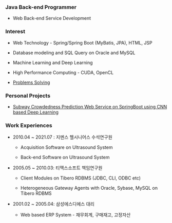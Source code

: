 ### Java Back-end Programmer

- Web Back-end Service Development

  

### Interest

- Web Technology - Spring/Spring Boot (MyBatis, JPA), HTML, JSP

- Database modeling and SQL Query on Oracle and MySQL

- Machine Learning and Deep Learning

- High Performance Computing - CUDA, OpenCL

- [Problems Solving](https://github.com/KyuSahm/problems-solving) 

  

### Personal Projects

- [Subway Crowdedness Prediction Web Service on SpringBoot using CNN based Deep Learning](https://github.com/KyuSahm/metro-codezero)



### Work Experiences

- 2010.04 ~ 2021.07 : 지멘스 헬시니어스 수석연구원 

  - Acquisition Software on Ultrasound System

  - Back-end Software on Ultrasound System 

    

- 2005.05 ~ 2010.03: 티맥스소프트 책임연구원

  - Client Modules on Tibero RDBMS (JDBC, CLI, ODBC etc)

  - Heterogeneous Gateway Agents with Oracle, Sybase, MySQL on Tibero RDBMS

     

- 2001.02 ~ 2005.04: 삼성에스디에스 대리

  - Web based ERP System - 재무회계, 구매재고, 고정자산